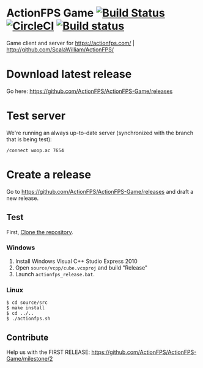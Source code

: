 # ActionFPS Game [![Build Status](https://travis-ci.org/ActionFPS/ActionFPS-Game.svg?branch=master)](https://travis-ci.org/ActionFPS/ActionFPS-Game) [![CircleCI](https://circleci.com/gh/ActionFPS/ActionFPS-Game.svg?style=svg)](https://circleci.com/gh/ActionFPS/ActionFPS-Game) [![Build status](https://ci.appveyor.com/api/projects/status/dx4x857jldgx5d9h/branch/master?svg=true)](https://ci.appveyor.com/project/ScalaWilliam/actionfps-game/branch/master)

Game client and server for https://actionfps.com/ | http://github.com/ScalaWilliam/ActionFPS/

# Download latest release

Go here: https://github.com/ActionFPS/ActionFPS-Game/releases

# Test server

We're running an always up-to-date server (synchronized with the branch that is being test):

```
/connect woop.ac 7654
```

# Create a release

Go to https://github.com/ActionFPS/ActionFPS-Game/releases and draft a new release. 

## Test

First, [Clone the repository](https://help.github.com/articles/cloning-a-repository/).

### Windows
1. Install Windows Visual C++ Studio Express 2010 
2. Open `source/vcpp/cube.vcxproj` and build "Release"
3. Launch `actionfps_release.bat`.

### Linux

```
$ cd source/src
$ make install
$ cd ../..
$ ./actionfps.sh
```

## Contribute

Help us with the FIRST RELEASE: https://github.com/ActionFPS/ActionFPS-Game/milestone/2
